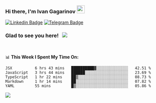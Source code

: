 ### Hi there, I'm Ivan Gagarinov <img src="https://media.giphy.com/media/hvRJCLFzcasrR4ia7z/giphy.gif" width="25px">

[![Linkedin Badge](https://img.shields.io/badge/-LinkedIn-0e76a8?style=flat-square&logo=Linkedin&logoColor=white)](https://linkedin.com/in/ivan-gagarinov-142ba3141/)
[![Telegram Badge](https://img.shields.io/badge/-Telegram-0088cc?style=flat-square&logo=Telegram&logoColor=white)](https://t.me/igagarinov)

### Glad to see you here! &nbsp; ![](https://visitor-badge.glitch.me/badge?page_id=dzencot.dzencot)

</br>

📊 **This Week I Spent My Time On:**
<!--START_SECTION:waka-->
```text
JSX          6 hrs 43 mins   ██████████▓░░░░░░░░░░░░░░   42.51 % 
JavaScript   3 hrs 44 mins   ██████░░░░░░░░░░░░░░░░░░░   23.69 % 
TypeScript   1 hr 22 mins    ██▒░░░░░░░░░░░░░░░░░░░░░░   08.73 % 
Markdown     1 hr 14 mins    ██░░░░░░░░░░░░░░░░░░░░░░░   07.82 % 
YAML         55 mins         █▒░░░░░░░░░░░░░░░░░░░░░░░   05.86 % 
```
<!--END_SECTION:waka-->

[![](https://github-readme-stats.vercel.app/api?username=dzencot&theme=gruvbox)](https://github.com/dzencot)
